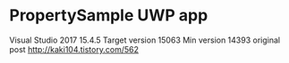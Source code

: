 # PropertySample UWP app
Visual Studio 2017 15.4.5
Target version 15063
Min version 14393
original post http://kaki104.tistory.com/562
